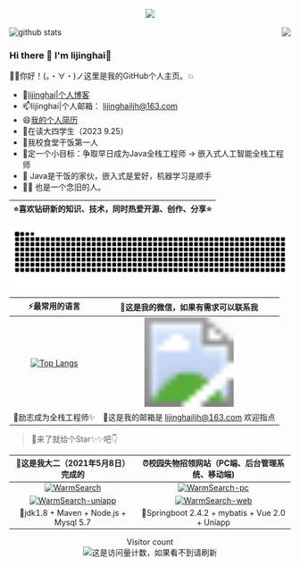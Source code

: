 
<p align="center"><a href="https://lijinghai.github.io/"><img src="https://cdn.jsdelivr.net/gh/lijinghai/cdn/img/github/咸鱼哥2.jpg" /></a></p>


<picture decoding="async" loading="lazy">
  <source media="(prefers-color-scheme: light)" srcset="https://pixel-profile.vercel.app/api/github-stats?username=lijinghai&screen_effect=false&background=linear-gradient(to%20bottom%20right%2C%20%2374dcc4%2C%20%234597e9)">
  <source media="(prefers-color-scheme: dark)" srcset="https://pixel-profile.vercel.app/api/github-stats?username=lijinghai&screen_effect=true&background=linear-gradient(to%20bottom%20right%2C%20%235580eb%2C%20%232aeeff)">
  <img alt="github stats" src="https://pixel-profile.vercel.app/api/github-stats?username=lijinghai&screen_effect=false&background=linear-gradient(to%20bottom%20right%2C%20%2374dcc4%2C%20%234597e9)">
</picture>


<a href="https://github.com/anuraghazra/github-readme-stats.git">
  <img align="right" name="lijingahai的功勋章 " src="https://github-readme-stats.vercel.app/api?username=lijinghai&show_icons=true&theme=gruvbox" />
</a>


### Hi there 👋 I'm lijinghai🏃

:ok_woman:你好！(。・∀・)ノ这里是我的GitHub个人主页。:boom:

- 🤔[lijinghai|个人博客](https://blog.csdn.net/Dorian15)
- 📫lijinghai|个人邮箱： lijinghailjh@163.com
- 😄[我的个人简历](https://lijinghai.github.io/me/)
- :whale2:在读大四学生（2023 9.25）
- 🌱我校食堂干饭第一人
- 🔭定一个小目标：争取早日成为Java全栈工程师 -> 嵌入式人工智能全栈工程师
- 🤯 Java是干饭的家伙，嵌入式是爱好，机器学习是顺手
- 🧖‍♂️ 也是一个念旧的人。


<!--
**Dorian1015/Dorian1015** is a ✨ _special_ ✨ repository because its `README.md` (this file) appears on your GitHub profile.

Here are some ideas to get you started:

- 🤔 I’m looking for help with better and better

- 👯 I’m looking to collaborate on ...

- 😄 Pronouns: ...

- ⚡ Fun fact: ...

- 🌱 I’m currently learning and sharing on [my blog](https://dorian1015.github.io/) 

- 📫 How to reach me: lijinghai@163.com

- 🔭 I’m currently working on Java Vue MySQL and so on 

- - 💬 Ask me about ...

    -->

| :star:喜欢钻研新的知识、技术，同时热爱开源、创作、分享:star: |
| ------------------------------------------------------------ |
<picture>
  <source media="(prefers-color-scheme: dark)" srcset="https://raw.githubusercontent.com/lijinghai/lijinghai/output/github-contribution-grid-snake-dark.svg">
  <source media="(prefers-color-scheme: light)" srcset="https://raw.githubusercontent.com/lijinghai/lijinghai/output/github-contribution-grid-snake.svg">
  <img alt="github contribution grid snake animation" src="https://raw.githubusercontent.com/lijinghai/lijinghai/output/github-contribution-grid-snake.svg">
</picture>
<!--

![](https://img.shields.io/badge/-Java-ab7221?style=flat-square&logo=Java&logoColor=fff)
![](https://img.shields.io/badge/-vue-0078D6?style=flat-square&logo=V&logoColor=fff)
![](https://img.shields.io/badge/-uniapp-ec7314?style=flat-square&logo=u&logoColor=fff)
![](https://img.shields.io/badge/-Linux-000000?style=flat-square&logo=Linux&logoColor=fff)
![](https://img.shields.io/badge/-Docker-09E8CEFF?style=flat-square&logo=Docker)
![](https://img.shields.io/badge/-macOS-0078D6?style=flat-square&logo=Apple)
![](https://img.shields.io/badge/-Windows-0078D6?style=flat-square&logo=Windows)
![](https://img.shields.io/badge/-Kubernetes-ab7221?style=flat-square&logo=Kubernetes&logoColor=fff)
-->

![](https://img.shields.io/badge/-Java-ab7221?style=flat-square&logo=Java&logoColor=fff)
![](https://img.shields.io/badge/-vue-0078D6?style=flat-square&logo=V&logoColor=fff)
![](https://img.shields.io/badge/-uniapp-ec7314?style=flat-square&logo=u&logoColor=fff)
![](https://img.shields.io/badge/-python-ec7314?style=flat-square&logo=python&logoColor=fff)
![](https://img.shields.io/badge/-c++-ec7314?style=flat-square&logo=c&logoColor=fff)
![](https://img.shields.io/badge/-Linux-000000?style=flat-square&logo=Linux&logoColor=fff)
![](https://img.shields.io/badge/-Docker-09E8CEFF?style=flat-square&logo=Docker)
![](https://img.shields.io/badge/-Kubernetes-ab7221?style=flat-square&logo=Kubernetes&logoColor=fff)
![](https://img.shields.io/badge/-macOS-0078D6?style=flat-square&logo=Apple)
![](https://img.shields.io/badge/-Windows-0078D6?style=flat-square&logo=Windows)
![](https://img.shields.io/badge/-Github-green?style=flat-square&logo=Github&logoColor=fff)

<!--

[![Top Langs](https://github-readme-stats.vercel.app/api/top-langs/?username=dorian1015&layout=compact)](https://github.com/anuraghazra/github-readme-stats)

-->

|                        ⚡最常用的语言                         |             🤔这是我的微信，如果有需求可以联系我              |
| :----------------------------------------------------------: | :----------------------------------------------------------: |
| [![Top Langs](https://github-readme-stats.vercel.app/api/top-langs/?username=lijinghai&layout=compact&theme=slateorange)](https://github.com/anuraghazra/github-readme-stats) | <img src="https://cdn.jsdelivr.net/gh/lijinghai/cdn/img/me/微信二维码.jpg" style="zoom: 10;" /> |
|             :thought_balloon:励志成为全栈工程师✨             | :speech_balloon:这是我的邮箱是 lijinghailjh@163.com 欢迎指点 |

> :ocean:来了就给个Star✨✨吧👇

<!--

<br/>
<br/>

[![WarmSearch](https://github-readme-stats.vercel.app/api/pin/?username=lijinghai&repo=WarmSearch)](https://github.com/lijinghai/WarmSearch)
&nbsp;&nbsp;&nbsp;&nbsp;&nbsp;&nbsp;&nbsp;&nbsp;
[![WarmSearch-pc](https://github-readme-stats.vercel.app/api/pin/?username=lijinghai&repo=WarmSearch-pc)](https://github.com/lijinghai/WarmSearch-PC)

<br/>

[![WarmSearch-uniapp](https://github-readme-stats.vercel.app/api/pin/?username=lijinghai&repo=WarmSearch-uniapp)](https://github.com/lijinghai/WarmSearch-uniapp)
&nbsp;&nbsp;&nbsp;&nbsp;&nbsp;&nbsp;&nbsp;&nbsp;
[![WarmSearch-web](https://github-readme-stats.vercel.app/api/pin/?username=lijinghai&repo=WarmSearch-web)](https://github.com/lijinghai/WarmSearch-Web)

<br/>

-->

|  :triangular_flag_on_post:这是我大二（2021年5月8日）完成的   |  :alarm_clock:校园失物招领网站（PC端、后台管理系统、移动端)  |
| :----------------------------------------------------------: | :----------------------------------------------------------: |
| [![WarmSearch](https://github-readme-stats.vercel.app/api/pin/?username=lijinghai&repo=WarmSearch&theme=gruvbox)](https://github.com/lijinghai/WarmSearch) | [![WarmSearch-pc](https://github-readme-stats.vercel.app/api/pin/?username=lijinghai&repo=WarmSearch-pc&theme=tokyonight)](https://github.com/lijinghai/WarmSearch-PC) |
| [![WarmSearch-uniapp](https://github-readme-stats.vercel.app/api/pin/?username=lijinghai&repo=WarmSearch-uniapp&theme=calm)](https://github.com/lijinghai/WarmSearch-uniapp) | [![WarmSearch-web](https://github-readme-stats.vercel.app/api/pin/?username=lijinghai&repo=WarmSearch-web&theme=vue-dark)](https://github.com/lijinghai/WarmSearch-Web) |
|       :bicyclist:jdk1.8 + Maven + Node.js + Mysql 5.7        |    :dolphin:Springboot 2.4.2 + mybatis + Vue 2.0 + Uniapp    |


<p align="center"> 
  Visitor count<br>
  <img src="https://profile-counter.glitch.me/lijinghai/count.svg" alt="这是访问量计数，如果看不到请刷新" />
</p>


